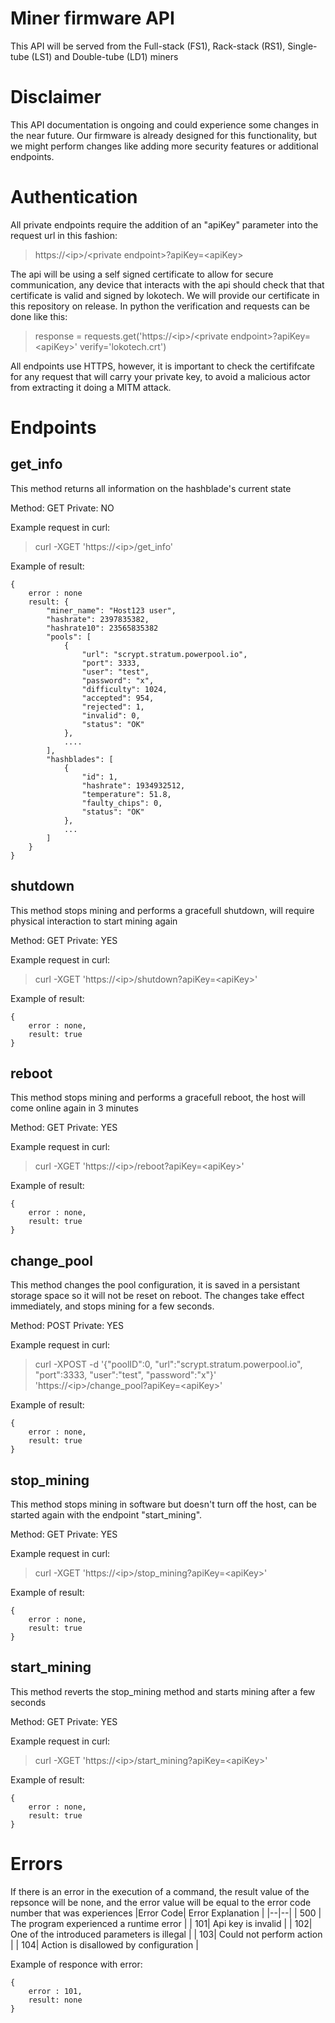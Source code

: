# Miner firmware API
This API will be served from the Full-stack (FS1), Rack-stack (RS1), Single-tube (LS1) and Double-tube (LD1) miners
# Disclaimer
This API documentation is ongoing and could experience some changes in the near future. Our firmware is already designed for this functionality, but we might perform changes like adding more security features or additional endpoints.
# Authentication
All private endpoints require the addition of an "apiKey" parameter into the request url in this fashion:
> https://\<ip\>/\<private endpoint\>?apiKey=\<apiKey\>

The api will be using a self signed certificate to allow for secure communication, any device that interacts with the api should check that that certificate is valid and signed by lokotech. We will provide our certificate in this repository on release. In python the verification and requests can be done like this:

> response = requests.get('https://\<ip\>/\<private endpoint\>?apiKey=\<apiKey\>' verify='lokotech.crt')

All endpoints use HTTPS, however, it is important to check the certififcate for any request that will carry your private key, to avoid a malicious actor from extracting it doing a MITM attack.

# Endpoints
## get_info

This method returns all information on the hashblade's current state

Method: GET
Private: NO

Example request in curl:
> curl -XGET 'https://\<ip\>/get_info'


Example of result:
```
{
	error : none
	result: {
		"miner_name": "Host123 user",
		"hashrate": 2397835382,
		"hashrate10": 23565835382
		"pools": [
			{
				"url": "scrypt.stratum.powerpool.io",
				"port": 3333,
				"user": "test",
				"password": "x",
				"difficulty": 1024,
				"accepted": 954,
				"rejected": 1,
				"invalid": 0,
				"status": "OK"
			},
			....
		],
		"hashblades": [
			{
				"id": 1,
				"hashrate": 1934932512,
				"temperature": 51.8,
				"faulty_chips": 0,
				"status": "OK"
			},
			...
		]
	}
}
```


## shutdown

This method stops mining and performs a gracefull shutdown, will require physical interaction to start mining again

Method: GET
Private: YES

Example request in curl:
> curl -XGET 'https://\<ip\>/shutdown?apiKey=\<apiKey\>'


Example of result:
```
{
	error : none,
	result: true
}
```

## reboot

This method stops mining and performs a gracefull reboot, the host will come online again in 3 minutes

Method: GET
Private: YES

Example request in curl:
> curl -XGET 'https://\<ip\>/reboot?apiKey=\<apiKey\>'


Example of result:

```
{
	error : none,
	result: true
}
```



## change_pool

This method changes the pool configuration, it is saved in a persistant storage space so it will not be reset on reboot. The changes take effect immediately, and stops mining for a few seconds.

Method: POST
Private: YES

Example request in curl:
> curl -XPOST -d '{"poolID":0, "url":"scrypt.stratum.powerpool.io", "port":3333, "user":"test", "password":"x"}' 'https://\<ip\>/change_pool?apiKey=\<apiKey\>'


Example of result:

```
{
	error : none,
	result: true
}
```



## stop_mining

This method stops mining in software but doesn't turn off the host, can be started again with the endpoint "start_mining".

Method: GET
Private: YES

Example request in curl:
> curl -XGET 'https://\<ip\>/stop_mining?apiKey=\<apiKey\>'


Example of result:

```
{
	error : none,
	result: true
}
```


## start_mining

This method reverts the stop_mining method and starts mining after a few seconds

Method: GET
Private: YES

Example request in curl:
> curl -XGET 'https://\<ip\>/start_mining?apiKey=\<apiKey\>'


Example of result:

```
{
	error : none,
	result: true
}
```


# Errors
If there is an error in the execution of a command, the result value of the repsonce will be none, and the error value will be equal to the error code number that was experiences
|Error Code| Error Explanation |
|--|--|
| 500 | The program experienced a runtime error  |
| 101| Api key is invalid  |
| 102| One of the introduced parameters is illegal  |
| 103| Could not perform action  |
| 104| Action is disallowed by configuration  |

Example of responce with error:

```
{
	error : 101,
	result: none
}
```
